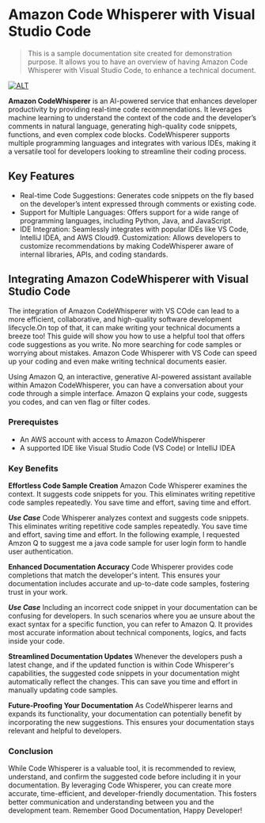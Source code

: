 # Amazon Code Whisperer with Visual Studio Code

> This is a sample documentation site created for demonstration purpose. It allows you to have an overview of having Amazon Code Whisperer with Visual Studio Code, to enhance a  technical document.


[![ALT](https://d1.awsstatic.com/logos/aws-logo-lockups/poweredbyaws/PB_AWS_logo_RGB_REV_SQ.8c88ac215fe4e441dc42865dd6962ed4f444a90d.png)](https://aws.amazon.com/codewhisperer/)



**Amazon CodeWhisperer** is an AI-powered service that enhances developer productivity by providing real-time code recommendations. It leverages machine learning to understand the context of the code and the developer’s comments in natural language, generating high-quality code snippets, functions, and even complex code blocks. CodeWhisperer supports multiple programming languages and integrates with various IDEs, making it a versatile tool for developers looking to streamline their coding process.


## Key Features
- Real-time Code Suggestions: Generates code snippets on the fly based on the developer’s intent expressed through comments or existing code.
- Support for Multiple Languages: Offers support for a wide range of programming languages, including Python, Java, and JavaScript.
- IDE Integration: Seamlessly integrates with popular IDEs like VS Code, IntelliJ IDEA, and AWS Cloud9.
Customization: Allows developers to customize recommendations by making CodeWhisperer aware of internal libraries, APIs, and coding standards.

## Integrating Amazon CodeWhisperer with Visual Studio Code

The integration of Amazon CodeWhisperer with VS COde can lead to a more efficient, collaborative, and high-quality software development lifecycle.On top of that, it can make writing your technical documents a breeze too! 
This guide will show you how to use a helpful tool that offers code suggestions as you write. No more searching for code samples or worrying about mistakes. Amazon Code Whisperer with VS Code can speed up your coding and even make writing technical documents easier.

Using Amazon Q, an interactive, generative AI-powered assistant available within Amazon CodeWhisperer, you can have a conversation about your code through a simple interface. Amazon Q explains your code, suggests you codes, and can ven flag or filter codes.

### Prerequistes
- An AWS account with access to Amazon CodeWhisperer
- A supported IDE like Visual Studio Code (VS Code) or IntelliJ IDEA


### Key Benefits

**Effortless Code Sample Creation** 
Amazon Code Whisperer examines the context. It suggests code snippets for you. This eliminates writing repetitive code samples repeatedly. You save time and effort, saving time and effort.

***Use Case***
Code Whisperer analyzes context and suggests code snippets. This eliminates writing repetitive code samples repeatedly. You save time and effort, saving time and effort.
In the following example, I requested Amzon Q to suggest me a java code sample for user login form to handle user authentication.

**Enhanced Documentation Accuracy**
Code Whisperer provides code completions that match the developer's intent. This ensures your documentation includes accurate and up-to-date code samples, fostering trust in your work.

***Use Case***
Including an incorrect code snippet in your documentation can be confusing for developers. In such scenarios where you ae unsure about the exact syntax for a specific function, you can refer to Amazon Q. It provides most accurate information about technical components, logics, and facts inside your code.

**Streamlined Documentation Updates**
Whenever the developers push a latest change, and if the updated function is within Code Whisperer's capabilities, the suggested code snippets in your documentation might automatically reflect the changes. This can save you time and effort in manually updating code samples.

**Future-Proofing Your Documentation**
 As CodeWhisperer learns and expands its functionality, your documentation can potentially benefit by incorporating the new suggestions. This ensures your documentation stays relevant and helpful to developers.

### Conclusion

While Code Whisperer is a valuable tool, it is recommended to review, understand, and confirm the suggested code before including it in your documentation. By leveraging Code Whisperer, you can create more accurate, time-efficient, and developer-friendly documentation. This fosters better communication and understanding between you and the development team.
Remember Good Documentation, Happy Developer!

                                                                      
